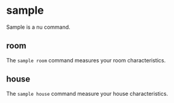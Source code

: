 # sample

Sample is a nu command.

## room

The `sample room` command measures your room characteristics.

## house

The `sample house` command measure your house characteristics.
